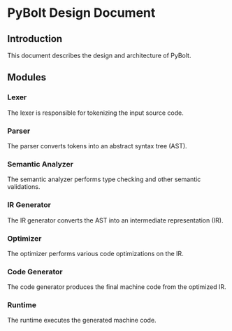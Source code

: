 # PyBolt Design Document

## Introduction

This document describes the design and architecture of PyBolt.

## Modules

### Lexer

The lexer is responsible for tokenizing the input source code.

### Parser

The parser converts tokens into an abstract syntax tree (AST).

### Semantic Analyzer

The semantic analyzer performs type checking and other semantic validations.

### IR Generator

The IR generator converts the AST into an intermediate representation (IR).

### Optimizer

The optimizer performs various code optimizations on the IR.

### Code Generator

The code generator produces the final machine code from the optimized IR.

### Runtime

The runtime executes the generated machine code.
